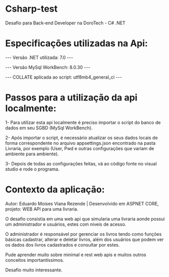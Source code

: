 # Csharp-test
Desafio para Back-end Developer na DoroTech - C# .NET

# Especificações utilizadas na Api:

--- Versão .NET utilizada: 7.0 ---

--- Versão MySql WorkBench: 8.0.30 ---

--- COLLATE aplicada ao script: utf8mb4_general_ci ---

# Passos para a utilização da api localmente:

1- Para utilizar esta api localmente é preciso importar o script do banco de dados em seu SGBD (MySql WorkBench).

2- Após importar o script, é necessário atualizar os seus dados locais de forma correspondente no arquivo appsettings.json encontrado na pasta Livraria, por exemplo (User, Pwd e outras configurações que variam de ambiente para ambiente). 

3- Depois de todas as configurações feitas, vá ao código fonte no visual studio e rode o programa.

# Contexto da aplicação:

Autor: Eduardo Moises Viana Rezende |  Desenvolvido em ASPNET CORE, projeto: WEB API para uma livraria.

O desafio consistia em uma web api que simularia uma livraria aonde possui um administrador e usuários, estes com níveis de acesso. 

O administrador é responsável por gerenciar os livros tendo como funções básicas cadastrar, alterar e deletar livros, além dos usuários que podem ver os dados dos livros cadastrados e consultar por estes.

Pude aprender muito sobre minimal e rest web apis e muitos outros conceitos importantíssimos.

Desafio muito interessante.

